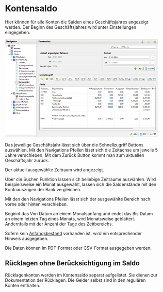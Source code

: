 # Kontensaldo

Hier können für alle Konten die Salden eines Geschäftsjahres angezeigt werden. Der Beginn des Geschäftsjahres wird unter Einstellungen eingegeben.

![](img/KontenSaldoView.png)

Das jeweilige Geschäftsjahr lässt sich über die Schnellzugriff Buttons auswählen. Mit den Navigations Pfeilen lässt sich die Zeitachse um jeweils 5 Jahre verschieben. Mit dem Zurück Button kommt man zum aktuellen Geschäftsjahr zurück.

Der aktuell ausgewählte Zeitraum wird angezeigt.

Über die Suchen Funktion lassen sich beliebige Zeiträume auswählen. Wird beispielsweise ein Monat ausgewählt, lassen sich die Saldenstände mit den Kontoauszügen der Bank vergleichen.

Mit den den Navigations Pfeilen lässt sich der ausgewählte Bereich nach vorne oder hinten verschieben.

Beginnt das Von Datum an einem Monatsanfang und endet das Bis Datum an einem letzten Tag eines Monats, wird Monatsweise geblättert. Andernfalls mit der Anzahl der Tage des Zeitbereichs.

Sofern kein [Anfangsbestand](../buchf/anfangsbestand.md) vorhanden ist, wird ein entsprechender Hinweis ausgegeben.

Die Daten können im PDF-Format oder CSV-Format ausgegeben werden.

## Rücklagen ohne Berücksichtigung im Saldo

Rücklagenkonten werden im Kontensaldo separat aufgelistet. Sie dienen zur Dokumentation der Rücklagen. Die Gelder selbst sind in den regulären Konten enthalten.
